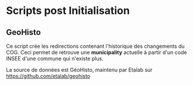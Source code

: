 # Scripts post Initialisation

## GeoHisto

Ce script crée les redirections contenant l'historique des changements du COG.
Ceci permet de retrouve une **municipality** actuelle à partir d'un code INSEE d'une commune qui n'existe plus.

La source de données est GéoHisto, maintenu par Etalab sur https://github.com/etalab/geohisto
